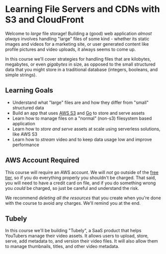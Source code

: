 # Learning File Servers and CDNs with S3 and CloudFront

Welcome to *large* file storage! Building a (good) web application *almost always* involves handling "large" files of some kind - whether its static images and videos for a marketing site, or user generated content like profile pictures and video uploads, it always seems to come up.

In this course we'll cover strategies for handling files that are kilobytes, megabytes, or even *gigabytes* in size, as opposed to the small structured data that you might store in a traditional database (integers, booleans, and simple strings).

## Learning Goals

- Understand what "large" files are and how they differ from "small" structured data
- Build an app that uses [AWS S3](https://aws.amazon.com/s3/) and [Go](https://www.boot.dev/courses/learn-golang) to store and serve assets
- Learn how to manage files on a "normal" (non-s3) filesystem based application
- Learn how to *store and serve* assets at scale using serverless solutions, like AWS S3
- Learn how to *stream* video and to keep data usage low and improve performance

## AWS Account Required

This course will require an AWS account. We will *not* go outside of the [free tier](https://aws.amazon.com/free/), so if you do everything properly you shouldn't be charged. That said, you will need to have a credit card on file, and if you do something wrong you *could* be charged, so just be careful and understand the risk.

We recommend *deleting all the resources* that you create when you're done with the course to avoid any charges. We'll remind you at the end.

## Tubely

In this course we'll be building "Tubely", a SaaS product that helps YouTubers manage their video assets. It allows users to upload, store, serve, add metadata to, and version their video files. It will also allow them to manage thumbnails, titles, and other video metadata.
